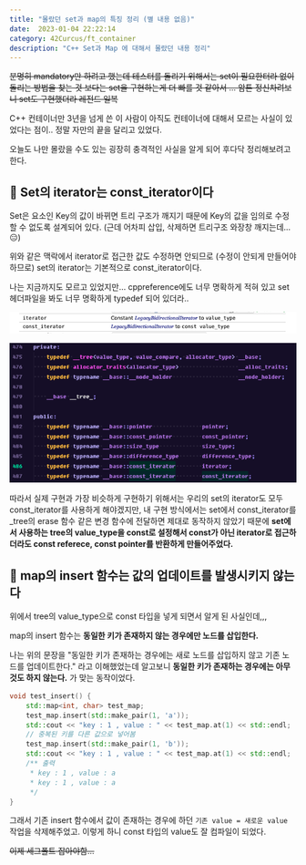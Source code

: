 ```yaml
---
title: "몰랐던 set과 map의 특징 정리 (별 내용 없음)"
date:  2023-01-04 22:22:14
category: 42Curcus/ft_container
description: "C++ Set과 Map 에 대해서 몰랐던 내용 정리"
---
```


~~분명히 mandatory만 하려고 했는데 테스터를 돌리기 위해서는 set이 필요한터라 없이 돌리는 방법을 찾는 것 보다는 set을 구현하는게 더 빠를 것 같아서 ... 암튼 정신차려보니 set도 구현했더라 레전드 일복~~

C++ 컨테이너만 3년을 넘게 쓴 이 사람이 아직도 컨테이너에 대해서 모르는 사실이 있었다는 점이.. 정말 자만의 끝을 달리고 있었다.

오늘도 나만 몰랐을 수도 있는 굉장히 충격적인 사실을 알게 되어 후다닥 정리해보려고 한다.

## 🌟 Set의 iterator는 const_iterator이다

Set은 요소인 Key의 값이 바뀌면 트리 구조가 깨지기 때문에 Key의 값을 임의로 수정할 수 없도록 설계되어 있다. (근데 어차피 삽입, 삭제하면 트리구조 와장창 깨지는데... 😑)

위와 같은 맥락에서 iterator로 접근한 값도 수정하면 안되므로 (수정이 안되게 만들어야 하므로) set의 iterator는 기본적으로 const_iterator이다.

나는 지금까지도 모르고 있었지만... cppreference에도 너무 명확하게 적혀 있고 set 헤더파일을 봐도 너무 명확하게 typedef 되어 있더라..

[![cppreference_set_iterator](cppreference_set_iterator.png)](https://en.cppreference.com/w/cpp/container/set)

![set_iterator](set_iterator.png)

따라서 실제 구현과 가장 비슷하게 구현하기 위해서는 우리의 set의 iterator도 모두 const_iterator를 사용하게 해야겠지만, 내 구현 방식에서는 set에서 const_iterator를 _tree의 erase 함수 같은 변경 함수에 전달하면 제대로 동작하지 않았기 때문에 **set에서 사용하는 tree의 value_type을 const로 설정해서 const가 아닌 iterator로 접근하더라도 const referece, const pointer를 반환하게 만들어주었다.**

## 🌟 map의 insert 함수는 값의 업데이트를 발생시키지 않는다

위에서 tree의 value_type으로 const 타입을 넣게 되면서 알게 된 사실인데,,,

map의 insert 함수는 **동일한 키가 존재하지 않는 경우에만 노드를 삽입한다.**

나는 위의 문장을 "동일한 키가 존재하는 경우에는 새로 노드를 삽입하지 않고 기존 노드를 업데이트한다." 라고 이해했었는데 알고보니 **동일한 키가 존재하는 경우에는 아무 것도 하지 않는다.** 가 맞는 동작이었다.

```cpp
void test_insert() {
	std::map<int, char> test_map;
	test_map.insert(std::make_pair(1, 'a'));
	std::cout << "key : 1 , value : " << test_map.at(1) << std::endl;
	// 중복된 키를 다른 값으로 넣어봄
	test_map.insert(std::make_pair(1, 'b'));
	std::cout << "key : 1 , value : " << test_map.at(1) << std::endl;
	/** 출력
	 * key : 1 , value : a
	 * key : 1 , value : a
	 */
}
```

그래서 기존 insert 함수에서 값이 존재하는 경우에 하던 `기존 value = 새로운 value` 작업을 삭제해주었고. 이렇게 하니 const 타입의 value도 잘 컴파일이 되었다.

~~이제 세그폴트 잡아야함...~~
